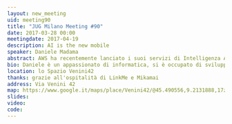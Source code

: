 ```yaml
---
layout: new_meeting
uid: meeting90
title: "JUG Milano Meeting #90"
date: 2017-03-28 00:00
meetingdate: 2017-04-19
description: AI is the new mobile
speaker: Daniele Madama
abstract: AWS ha recentemente lanciato i suoi servizi di Intelligenza Artificiale, ne vedremo alcuni capendone le caratteristiche ed il funzionamento. Parte della demo sarà fatta con un robottino Lego Mindstorms tramite Raspberry PI.
bio: Daniele è un appassionato di informatica, si è occupato di sviluppare soluzioni software basate sui servizi AWS sin dagli albori. Con il passare degli anni ha approfondito le sue conoscenze soprattutto su soluzioni elastiche e serverless, attualmente si occupa anche di training ufficiale AWS. Nel tempo libero ama viaggiare in moto e dedicarsi al modellismo.
location: lo Spazio Venini42
thanks: grazie all'ospitalità di LinkMe e Mikamai
address: Via Venini 42
map: https://www.google.it/maps/place/Venini42/@45.490556,9.2131888,17z/data=!3m1!4b1!4m5!3m4!1s0x4786c6de20e6362f:0xc95afb6f555f4ed6!8m2!3d45.490556!4d9.2153775
slides:
video:
code:
---
```

